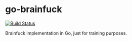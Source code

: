 # go-brainfuck

[![Build Status](https://travis-ci.com/pkierski/go-brainfuck.svg?branch=master)](https://travis-ci.com/pkierski/go-brainfuck)

Brainfuck implementation in Go, just for training purposes.
